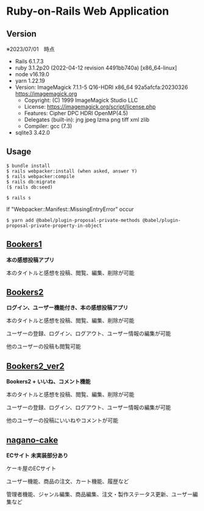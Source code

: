 # Ruby-on-Rails Web Application

## Version
※2023/07/01　時点
- Rails 6.1.7.3
- ruby 3.1.2p20 (2022-04-12 revision 4491bb740a) [x86_64-linux]
- node v16.19.0
- yarn 1.22.19
- Version: ImageMagick 7.1.1-5 Q16-HDRI x86_64 92a5afcfa:20230326 https://imagemagick.org
  - Copyright: (C) 1999 ImageMagick Studio LLC
  - License: https://imagemagick.org/script/license.php
  - Features: Cipher DPC HDRI OpenMP(4.5) 
  - Delegates (built-in): jng jpeg lzma png tiff xml zlib
  - Compiler: gcc (7.3)
- sqlite3 3.42.0

## Usage
```
$ bundle install
$ rails webpacker:install (when asked, answer Y)
$ rails webpacker:compile
$ rails db:migrate
($ rails db:seed)
```
```
$ rails s
```
If "Webpacker::Manifest::MissingEntryError" occur
```
$ yarn add @babel/plugin-proposal-private-methods @babel/plugin-proposal-private-property-in-object
```





<!-- ## [meshiterro](https://github.com/ryhara/meshiterro)
Ruby on rails 練習用　アプリケーション -->

## [Bookers1](https://github.com/ryhara/Bookers1)
**本の感想投稿アプリ**

本のタイトルと感想を投稿、閲覧、編集、削除が可能

## [Bookers2](https://github.com/ryhara/Bookers2)
**ログイン、ユーザー機能付き、本の感想投稿アプリ**

本のタイトルと感想を投稿、閲覧、編集、削除が可能

ユーザーの登録、ログイン、ログアウト、ユーザー情報の編集が可能

他のユーザーの投稿も閲覧可能

## [Bookers2_ver2](https://github.com/ryhara/Bookers2_ver2)
**Bookers2 + いいね、コメント機能**

本のタイトルと感想を投稿、閲覧、編集、削除が可能

ユーザーの登録、ログイン、ログアウト、ユーザー情報の編集が可能

他のユーザーの投稿にいいねやコメントが可能

## [nagano-cake](https://github.com/ryhara/nagano-cake)
**ECサイト 未実装部分あり**

ケーキ屋のECサイト

ユーザー機能、商品の注文、カート機能、履歴など

管理者機能、ジャンル編集、商品編集、注文・製作ステータス更新、ユーザー編集など
